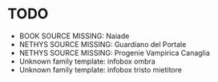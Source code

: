 # TODO

- BOOK SOURCE MISSING: Naiade
- NETHYS SOURCE MISSING: Guardiano del Portale
- NETHYS SOURCE MISSING: Progenie Vampirica Canaglia
- Unknown family template: infobox ombra
- Unknown family template: infobox tristo mietitore
